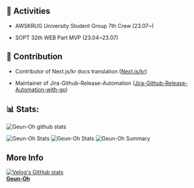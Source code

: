 ## 🏃 Activities

- AWSKRUG University Student Group 7th Crew (23.07~)

- SOPT 32th WEB Part MVP (23.04~23.07)

## 📖 Contribution

- Contributor of Next.js/kr docs translation ([Next.js/kr](https://github.com/Nextjs-kr))

- Maintainer of Jira-Github-Release-Automation ([Jira-Github-Release-Automation-with-go](https://github.com/marketplace/actions/jira-github-release-automation-with-go))

## 📊 Stats:
![Geun-Oh github stats](https://github-readme-stats.vercel.app/api?username=Geun-Oh&show_icons=true&include_all_commits=true&count_private=true&theme=react&hide_border=true&bg_color=0D1117&title_color=5ce1e6&icon_color=5ce1e6)


![Geun-Oh Stats](https://github-profile-summary-cards.vercel.app/api/cards/repos-per-language?username=Geun-Oh&theme=solarized_dark)
![Geun-Oh Stats](https://github-profile-summary-cards.vercel.app/api/cards/most-commit-language?username=Geun-Oh&theme=solarized_dark)
![Geun-Oh Summary](https://github-profile-summary-cards.vercel.app/api/cards/profile-details?username=Geun-Oh&theme=solarized_dark)

## More Info
[![Velog's GitHub stats](https://velog-readme-2.vercel.app/api/badge-stats?color=dark&name=kandy1002)](https://velog.io/@kandy1002) <br />
 **[Geun-Oh](https://my.surfit.io/w/1372353382)**

<!---### Algorithm Problem Solving (at BOJ, with python & javascript)

[![Solved.ac Profile](http://mazassumnida.wtf/api/v2/generate_badge?boj=kandy1002)](https://solved.ac/kandy1002/)
[![Anurag's GitHub stats](https://github-readme-stats.vercel.app/api?username=Geun-Oh&theme=cobalt)](https://github.com/anuraghazra/github-readme-stats)
--->

<!---
Geun-Oh/Geun-Oh is a ✨ special ✨ repository because its `README.md` (this file) appears on your GitHub profile.
You can click the Preview link to take a look at your changes.
--->

